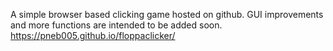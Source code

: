 A simple browser based clicking game hosted on github.
GUI improvements and more functions are intended to be added soon.
https://pneb005.github.io/floppaclicker/ 
